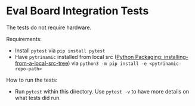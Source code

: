 # Eval Board Integration Tests

The tests do not require hardware.

Requirements:

* Install `pytest` via `pip install pytest`
* Have `pytrinamic` installed from local src ([Python Packaging: installing-from-a-local-src-tree](https://packaging.python.org/en/latest/tutorials/installing-packages/#installing-from-a-local-src-tree)) via `python3 -m pip install -e <pytrinamic-repo-path>`

How to run the tests:

* Run `pytest` within this directory. Use `pytest -v` to have more details on what tests did run.